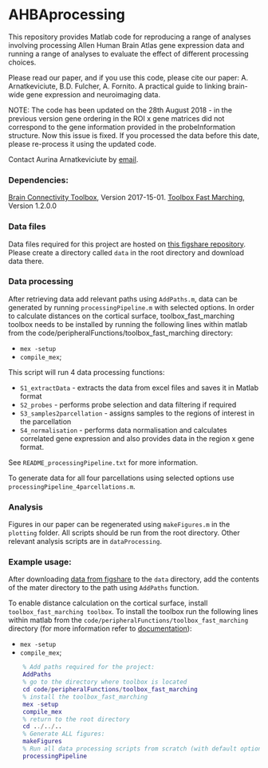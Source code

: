 # AHBAprocessing

This repository provides Matlab code for reproducing a range of analyses involving processing Allen Human Brain Atlas gene expression data and running a range of analyses to evaluate the effect of different processing choices.

Please read our paper, and if you use this code, please cite our paper:
A. Arnatkeviciute, B.D. Fulcher, A. Fornito. A practical guide to linking brain-wide gene expression and neuroimaging data.

NOTE: The code has been updated on the 28th August 2018 - in the previous version gene ordering in the ROI x gene matrices did not correspond to the gene information provided in the probeInformation structure.
Now this issue is fixed. If you processed the data before this date, please re-process it using the updated code.

Contact Aurina Arnatkeviciute by [email](mailto:aurina.arnatkeviciute@monash.edu).

### Dependencies:
[Brain Connectivity Toolbox](https://sites.google.com/site/bctnet/), Version 2017-15-01.
[Toolbox Fast Marching](https://au.mathworks.com/matlabcentral/fileexchange/6110-toolbox-fast-marching), Version 1.2.0.0

### Data files
Data files required for this project are hosted on [this figshare repository](https://doi.org/10.6084/m9.figshare.6852911).
Please create a directory called `data` in the root directory and download data there.

### Data processing
After retrieving data add relevant paths using `AddPaths.m`, data can be generated by running `processingPipeline.m` with selected options.
In order to calculate distances on the cortical surface, toolbox_fast_marching toolbox needs to be installed by running the following lines within matlab from the code/peripheralFunctions/toolbox_fast_marching directory:
* `mex -setup`
* `compile_mex`;

This script will run 4 data processing functions:
* `S1_extractData` - extracts the data from excel files and saves it in Matlab format
* `S2_probes` - performs probe selection and data filtering if required
* `S3_samples2parcellation` - assigns samples to the regions of interest in the parcellation
* `S4_normalisation` - performs data normalisation and calculates correlated gene expression and also provides data in the region x gene format.

See `README_processingPipeline.txt` for more information.

To generate data for all four parcellations using selected options use `processingPipeline_4parcellations.m`.

### Analysis
Figures in our paper can be regenerated using `makeFigures.m` in the `plotting` folder. All scripts should be run from the root directory. Other relevant analysis scripts are in `dataProcessing`.

### Example usage:
After downloading [data from figshare](https://doi.org/10.6084/m9.figshare.6852911) to the `data` directory, add the contents of the mater directory to the path using `AddPaths` function.

To enable distance calculation on the cortical surface, install `toolbox_fast_marching toolbox`.
To install the toolbox run the following lines within matlab from the `code/peripheralFunctions/toolbox_fast_marching` directory (for more information refer to [documentation](https://au.mathworks.com/matlabcentral/fileexchange/6110-toolbox-fast-marching)):
* `mex -setup`
* `compile_mex`;

```matlab
    % Add paths required for the project:
    AddPaths
    % go to the directory where toolbox is located
    cd code/peripheralFunctions/toolbox_fast_marching
    % install the toolbox_fast_marching
    mex -setup
    compile_mex
    % return to the root directory
    cd ../../..
    % Generate ALL figures:
    makeFigures
    % Run all data processing scripts from scratch (with default options):
    processingPipeline
```
